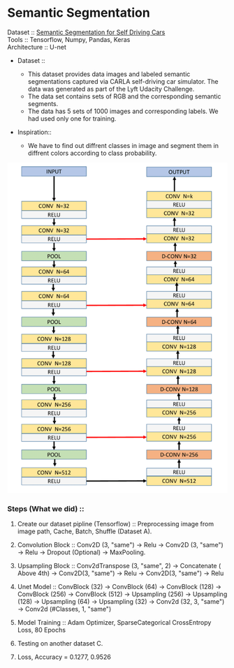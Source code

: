 # Semantic Segmentation

Dataset :: [Semantic Segmentation for Self Driving Cars](https://www.kaggle.com/kumaresanmanickavelu/lyft-udacity-challenge "Semantic Segmentation for Self Driving Cars") \
Tools :: Tensorflow, Numpy, Pandas, Keras \
Architecture :: U-net


* Dataset :: 
  * This dataset provides data images and labeled semantic segmentations captured via CARLA self-driving car simulator. The data was generated as part of the Lyft Udacity Challenge.
  * The data set contains sets of RGB and the corresponding semantic segments.
  * The data has 5 sets of 1000 images and corresponding labels. We had used only one for training.

* Inspiration::
  * We have to find out diffrent classes in image and segment them in diffrent colors according to class probability.
  
  
![Unet Architecture](Unet%20Architecture_.png?raw=true "Unet")

  
### Steps (What we did) ::
  1. Create our dataset pipline (Tensorflow) :: Preprocessing image from image path, Cache, Batch, Shuffle (Dataset A).
  
  2. Convolution Block :: Conv2D (3, "same") -> Relu -> Conv2D (3, "same") -> Relu -> Dropout (Optional) -> MaxPooling.
  
  3. Upsampling Block  :: Conv2dTranspose (3, "same", 2) -> Concatenate ( Above 4th) -> Conv2D(3, "same") -> Relu -> Conv2D(3, "same") -> Relu

  4. Unet Model :: ConvBlock (32) -> ConvBlock (64) -> ConvBlock (128) -> ConvBlock (256) -> ConvBlock (512) -> Upsampling (256) -> Upsampling (128) -> Upsampling (64) -> Upsampling (32) -> Conv2d (32, 3, "same") -> Conv2d (#Classes, 1, "same")
  
  5. Model Training :: Adam Optimizer, SparseCategorical CrossEntropy Loss, 80 Epochs
  
  6. Testing on another dataset C.
  
  7. Loss, Accuracy = 0.1277, 0.9526

